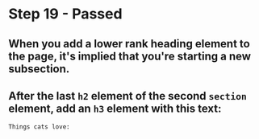 # Step 19 - Passed
## When you add a lower rank heading element to the page, it's implied that you're starting a new subsection.

## After the last `h2` element of the second `section` element, add an `h3` element with this text:

```html
Things cats love:
```